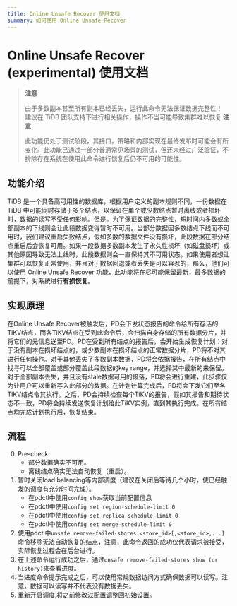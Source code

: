 ```yaml
---
title: Online Unsafe Recover 使用文档
summary: 如何使用 Online Unsafe Recover
---
```


# Online Unsafe Recover (experimental) 使用文档

> **注意**
>
> 由于多数副本甚至所有副本已经丢失，运行此命令无法保证数据完整性！
> 建议在 TiDB 团队支持下进行相关操作，操作不当可能导致集群难以恢复
> **注意**
>
> 此功能仍处于测试阶段，其接口，策略和内部实现在最终发布时可能会有所变化。此功能已通过一部分普通常见场景的测试，但还未经过广泛验证，不排除存在系统在使用此命令进行恢复后仍不可用的可能性。

## 功能介绍

TiDB 是一个具备高可用性的数据库，根据用户定义的副本规则不同，一份数据在 TiDB 中可能同时存储于多个结点，以保证在单个或少数结点暂时离线或者损坏时，数据的读写不受任何影响。但是。为了保证数据的完整性，短时间内多数或全部副本的下线则会让此段数据变得暂时不可用。当部分数据因多数结点下线而不可用时，我们建议重启失败结点，假如多数的数据文件没有损坏，此段数据在部分结点重启后会恢复可用。如果一段数据多数副本发生了永久性损坏（如磁盘损坏）或其他原因导致无法上线时，此段数据则会一直保持其不可用状态。如果使用者想让集群可以恢复正常使用，并且对于数据回退或者丢失是可以容忍的，那么，他们可以使用 Online Unsafe Recover 功能，此功能将在尽可能保留最新，最多数据的前提下，对系统进行**有损恢复**。

## 实现原理

在Online Unsafe Recover被触发后，PD会下发状态报告的命令给所有存活的TiKV结点，而各TiKV结点在受到此命令后，会扫描自身存储的所有数据分片，并将它们的元信息送至PD。PD在受到所有结点的报告后，会开始生成恢复计划：对于没有副本在损坏结点的，或少数副本在损坏结点的正常数据分片，PD将不对其进行任何操作。对于其他丢失了多数副本数据，PD将会依据报告，在所有结点中找寻可以全部覆盖或部分覆盖此段数据的key range，并选择其中最新的来保留。对于全部副本丢失，并且没有stale数据可用的段落，PD将会进行重建，此步骤仅为让用户可以重新写入此部分的数据。在计划计算完成后，PD将会下发它们至各TiKV结点令其执行。之后，PD会持续检查每个TiKV的报告，假如其报告和期待状态不一致，PD将会持续发送恢复计划给此TiKV实例，直到其执行完成。在所有结点均完成计划执行后，恢复结束。

## 流程

0. Pre-check
    * 部分数据确实不可用。
    * 离线结点确实无法自动恢复（重启）。
1. 暂时关闭load balancing等内部调度（建议在关闭后等待几个小时，使已经触发的调度有充分时间完成）。
    * 在pdctl中使用`config show`获取当前配置信息
    * 在pdctl中使用`config set region-schedule-limit 0`
    * 在pdctl中使用`config set replica-schedule-limit 0`
    * 在pdctl中使用`config set merge-schedule-limit 0`
2. 使用pdctl中`unsafe remove-failed-stores <store_id>[,<store_id>,...]`命令移除无法自动恢复的结点，注意，此命令返回的成功仅代表请求被接受，实际恢复过程会在后台进行。
3. 在上述命令运行成功之后，通过`unsafe remove-failed-stores show (or history)`来查看进度。
4. 当进度命令提示完成之后，可以使用常规数据访问方式确保数据可以读写。注意，数据可以读写并不代表没有数据丢失。
5. 重新开启调度,将之前修改过配置调整回初始设置。